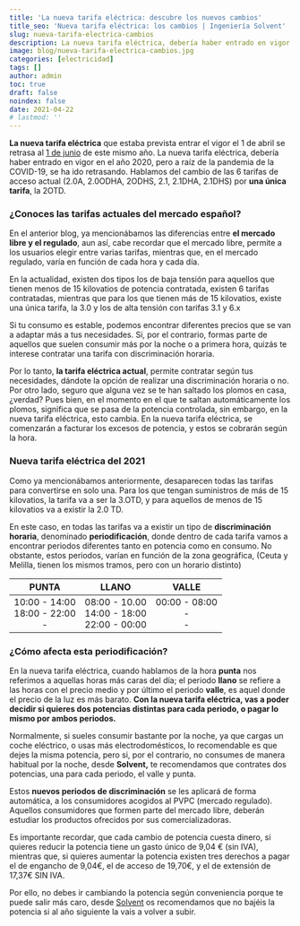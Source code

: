 ```yaml
---
title: 'La nueva tarifa eléctrica: descubre los nuevos cambios'
title_seo: 'Nueva tarifa eléctrica: los cambios | Ingeniería Solvent'
slug: nueva-tarifa-electrica-cambios
description: La nueva tarifa eléctrica, debería haber entrado en vigor en el año 2020, pero a raíz de la pandemia de la COVID-19, se ha ido retrasando
image: blog/nueva-tarifa-electrica-cambios.jpg
categories: [electricidad]
tags: []
author: admin
toc: true
draft: false
noindex: false
date: 2021-04-22
# lastmod: ''
---
```

**La nueva tarifa eléctrica** que estaba prevista entrar el vigor el 1 de abril se retrasa al [1 de junio](https://www.boe.es/diario_boe/txt.php?id=BOE-A-2021-4565) de este mismo año. La nueva tarifa eléctrica, debería haber entrado en vigor en el año 2020, pero a raíz de la pandemia de la COVID-19, se ha ido retrasando. Hablamos del cambio de las 6 tarifas de acceso actual (2.0A, 2.0ODHA, 2ODHS, 2.1, 2.1DHA, 2.1DHS) por **una única tarifa**, la 2OTD.

### ¿Conoces las tarifas actuales del mercado español?

En el anterior blog, ya mencionábamos las diferencias entre **el mercado libre y el regulado**, aun así, cabe recordar que el mercado libre, permite a los usuarios elegir entre varias tarifas, mientras que, en el mercado regulado, varía en función de cada hora y cada día.

En la actualidad, existen dos tipos los de baja tensión para aquellos que tienen menos de 15 kilovatios de potencia contratada, existen 6 tarifas contratadas, mientras que para los que tienen más de 15 kilovatios, existe una única tarifa, la 3.0 y los de alta tensión con tarifas 3.1 y 6.x

Si tu consumo es estable, podemos encontrar diferentes precios que se van a adaptar más a tus necesidades. Si, por el contrario, formas parte de aquellos que suelen consumir más por la noche o a primera hora, quizás te interese contratar una tarifa con discriminación horaria.

Por lo tanto, **la tarifa eléctrica actual**, permite contratar según tus necesidades, dándote la opción de realizar una discriminación horaria o no. Por otro lado, seguro que alguna vez se te han saltado los plomos en casa, ¿verdad? Pues bien, en el momento en el que te saltan automáticamente los plomos, significa que se pasa de la potencia controlada, sin embargo, en la nueva tarifa eléctrica, esto cambia. En la nueva tarifa eléctrica, se comenzarán a facturar los excesos de potencia, y estos se cobrarán según la hora.

### Nueva tarifa eléctrica del 2021

Como ya mencionábamos anteriormente, desaparecen todas las tarifas para convertirse en solo una. Para los que tengan suministros de más de 15 kilovatios, la tarifa va a ser la 3.OTD, y para aquellos de menos de 15 kilovatios va a existir la 2.0 TD.

En este caso, en todas las tarifas va a existir un tipo de **discriminación horaria**, denominado **periodificación**, donde dentro de cada tarifa vamos a encontrar periodos diferentes tanto en potencia como en consumo. No obstante, estos periodos, varían en función de la zona geográfica, (Ceuta y Melilla, tienen los mismos tramos, pero con un horario distinto)

| PUNTA                                  | LLANO                                               | VALLE                            |
| :------------------------------------: | :-------------------------------------------------: | :------------------------------: |
| 10:00 - 14:00 <br>18:00 - 22:00 <br> - | 08:00 - 10.00 <br> 14:00 - 18:00 <br> 22:00 - 00:00 | 00:00 - 08:00 <br> - <br> -      |

### ¿Cómo afecta esta periodificación?

En la nueva tarifa eléctrica, cuando hablamos de la hora **punta** nos referimos a aquellas horas más caras del día; el periodo **llano** se refiere a las horas con el precio medio y por último el periodo **valle**, es aquel donde el precio de la luz es más barato. **Con la nueva tarifa eléctrica, vas a poder decidir si quieres dos potencias distintas para cada periodo, o pagar lo mismo por ambos periodos.**

Normalmente, si sueles consumir bastante por la noche, ya que cargas un coche eléctrico, o usas más electrodomésticos, lo recomendable es que dejes la misma potencia, pero si, por el contrario, no consumes de manera habitual por la noche, desde **Solvent,** te recomendamos que contrates dos potencias, una para cada periodo, el valle y punta.

Estos **nuevos periodos de discriminación** se les aplicará de forma automática, a los consumidores acogidos al PVPC (mercado regulado). Aquellos consumidores que formen parte del mercado libre, deberán estudiar los productos ofrecidos por sus comercializadoras.

Es importante recordar, que cada cambio de potencia cuesta dinero, si quieres reducir la potencia tiene un gasto único de 9,04 € (sin IVA), mientras que, si quieres aumentar la potencia existen tres derechos a pagar el de engancho de 9,04€, el de acceso de 19,70€, y el de extensión de 17,37€ SIN IVA.

Por ello, no debes ir cambiando la potencia según conveniencia porque te puede salir más caro, desde [Solvent](/) os recomendamos que no bajéis la potencia si al año siguiente la vais a volver a subir.
